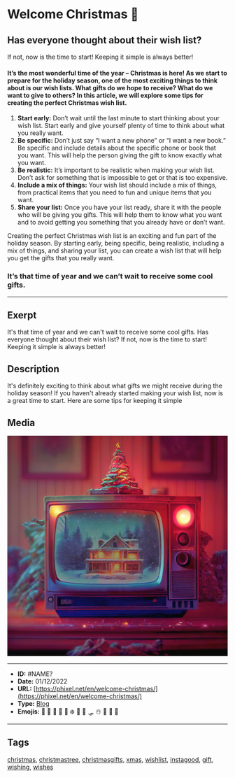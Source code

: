 # Welcome Christmas 🎄
## Has everyone thought about their wish list?

If not, now is the time to start! 
Keeping it simple is always better!

#### It’s the most wonderful time of the year – Christmas is here! As we start to prepare for the holiday season, one of the most exciting things to think about is our wish lists. What gifts do we hope to receive? What do we want to give to others? In this article, we will explore some tips for creating the perfect Christmas wish list.

1. **Start early:** Don’t wait until the last minute to start thinking about your wish list. Start early and give yourself plenty of time to think about what you really want.
2. **Be specific:** Don’t just say “I want a new phone” or “I want a new book.” Be specific and include details about the specific phone or book that you want. This will help the person giving the gift to know exactly what you want.
3. **Be realistic:** It’s important to be realistic when making your wish list. Don’t ask for something that is impossible to get or that is too expensive.
4. **Include a mix of things:** Your wish list should include a mix of things, from practical items that you need to fun and unique items that you want.
5. **Share your list:** Once you have your list ready, share it with the people who will be giving you gifts. This will help them to know what you want and to avoid getting you something that you already have or don’t want.

Creating the perfect Christmas wish list is an exciting and fun part of the holiday season. By starting early, being specific, being realistic, including a mix of things, and sharing your list, you can create a wish list that will help you get the gifts that you really want.

### It’s that time of year and we can’t wait to receive some cool gifts.


------------
## Exerpt
It's that time of year and we can't wait to receive some cool gifts. Has everyone thought about their wish list? If not, now is the time to start! Keeping it simple is always better!
## Description
It's definitely exciting to think about what gifts we might receive during the holiday season! If you haven't already started making your wish list, now is a great time to start. Here are some tips for keeping it simple
## Media
<img src="media/bfd0283b/welcome-christmas.jpg">

------------
- **ID:** #NAME?
- **Date:** 01/12/2022
- **URL:** [https://phixel.net/en/welcome-christmas/](https://phixel.net/en/welcome-christmas/)
- **Type:** [Blog](#blog)
- **Emojis:** 🎁 🎅 🏻 🎄 🦌 ❄️ 🤶 🏽 🛷 ☃️ 🥂 👨 👧 ️

------------
## Tags
[christmas](#christmas), [christmastree](#christmastree), [christmasgifts](#christmasgifts), [xmas](#xmas), [wishlist](#wishlist), [instagood](#instagood), [gift](#gift), [wishing](#wishing), [wishes](#wishes)
